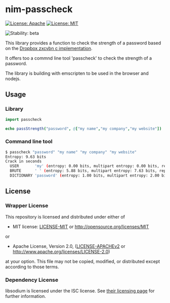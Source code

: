 # nim-passcheck

[![License: Apache](https://img.shields.io/badge/License-Apache%202.0-blue.svg)](https://opensource.org/licenses/Apache-2.0)
[![License: MIT](https://img.shields.io/badge/License-MIT-blue.svg)](https://opensource.org/licenses/MIT)

![Stability: beta](https://img.shields.io/badge/stability-beta-yellow.svg)


This library provides a function to check the strength of a password based on the [Dropbox zxcvbn c implementation](https://github.com/tsyrogit/zxcvbn-c).

It offers too a commnd line tool 'passcheck' to check the strength of a password.

The library is building with emscripten to be used in the browser and nodejs.

## Usage

### Library

```nim
import passcheck

echo passStrength("password", @["my name","my company","my website"])
```

### Command line tool

```bash
$ passcheck "password" "my name" "my company" "my website"
Entropy: 9.63 bits
Crack in seconds
  USER       'my' (entropy: 0.00 bits, multipart entropy: 0.00 bits, repeated: false)
  BRUTE      ' ' (entropy: 5.88 bits, multipart entropy: 7.63 bits, repeated: false)
  DICTIONARY 'password' (entropy: 1.00 bits, multipart entropy: 2.00 bits, repeated: false)
```

## License

### Wrapper License

This repository is licensed and distributed under either of

* MIT license: [LICENSE-MIT](LICENSE-MIT) or http://opensource.org/licenses/MIT

or

* Apache License, Version 2.0, ([LICENSE-APACHEv2](LICENSE-APACHEv2) or http://www.apache.org/licenses/LICENSE-2.0)

at your option. This file may not be copied, modified, or distributed except according to those terms.

### Dependency License

libsodium is licensed under the ISC license. See [their licensing page](https://github.com/jedisct1/libsodium) for further information.

